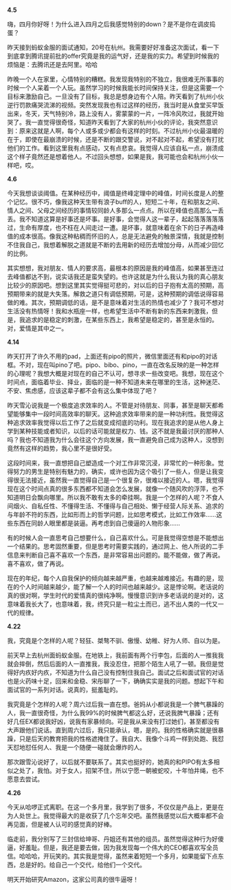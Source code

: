 **4.5**

嗨，四月你好呀！为什么进入四月之后我感觉特别的down？是不是你在调皮捣蛋？

昨天接到蚂蚁金服的面试通知，20号在杭州。我需要好好准备这次面试，看一下到底拿到腾讯提前批的offer究竟是我的运气好，还是我的实力。希望到时候我的烦恼是：去腾讯还是去阿里。哈哈

昨晚一个人在家里，心情特别的糟糕。我发现我特别的不独立，我很难无所事事的时候一个人呆着一个人玩。虽然学习的时候我能长时间保持关注，但是这需要一个目标来激励自己。一旦没有了目标，我总是想身边有个人陪。昨天看到了杭州小伙逆行罚款痛哭流涕的视频。突然发现我也有过这样的经历，我当时是从食堂买早饭出来，冬天，天气特别冷，路上没有人，雾蒙蒙的一片，一阵冷风吹过，我就开始哭了。我一直觉得很奇怪，知道昨天看到了大家的杭州小伙的评论，我突然意识到：原来这就是人啊，每个人或多或少都会有这样的时刻。不过杭州小伙最温暖的在于，即使在最崩溃的时候，还是不断的跟交警说，对不起对不起，希望没有打扰他们的工作。看到这里我有点感动，又有点悲哀。我觉得人应该自私一点，崩溃成这个样子竟然还是想着他人。不过回头想想，如果是我，我可能也会和杭州小伙一样吧，哎。

**4.6**

今天我想谈谈阈值。在某种经历中，阈值是终峰定理中的峰值，时间长度是人的整个记忆。很不巧，像我这种天生带有浪子buff的人，短短二十年，在和朋友之间、情人之间、父母之间经历的事情较同龄人多那么一点点。所以在峰值也高那么一丢丢。我不知道这算是好事还是坏事。是好事，会觉得人这一辈子，起起落落落落落过，生命有厚度，也不枉在人间走过一遭。是坏事，就意味着在余下的日子再造峰值的成本很高。像我这种粘稠而怀旧的人，总是无法避免的触景深情，我就是控制不住我自己，我想着解脱之道就是不断的去用新的经历去增加分母，从而减少回忆的比例。

其实想想，我对朋友、情人的要求高，最根本的原因是我的峰值高，如果甚至连过去峰值都达不到，说实话我还是蛮失望的。也许这就是为什么我认为我的真心朋友比较少的原因吧。想到这里其实觉得挺可悲的，对以后的日子抱有太高的预期，高预期带来的就是大失落。解救之道只有调低预期，可是，这种预期的调低说得容易做的难。其次，预期调低的话，是不是意味着对生活的热情也减少了？我可不想对生活没有热情呀！我和水瓶座一样，也希望生活中不断有新的东西来刺激我，但是，我追求的是稳定的刺激，在某些东西上，我希望是稳定的，甚至是永恒的。对，爱情是其中之一。

**4.14**

昨天打开了许久不用的pad，上面还有pipo的照片，微信里面还有和pipo的对话框。不对，现在叫pino了吧。pipo、bibo、pino，一直在改名反映的是一种怎样的心理呢？我想大概是对现在的自己不认可，想寻求一些改变吧。我想，现在这个时间点，面临着毕业、择业，面临的是一种不知道未来在哪里的生活，这种迷茫、不安、焦虑感，应该这辈子都不会有这么集中体现了吧？

昨天雪沁说我是一个极度追求效率的人。不管是对待朋友、同事，甚至是聊天都希望能够集中一段时间高效率的聊天。这种追求效率带来的是一种功利性。我觉得这种追求效率我觉得以后工作了之后就变成彻底的功利。现在我追求的是从他人身上学到某种技能或者知识，以后的话可能就是权力、钱。这不就是我最讨厌的那种人吗？我也不知道我为什么会往这个方向发展，我一直避免自己成为这种人，没想到竟然有这样的趋势，我心里不是很好受。

这段时间来，我一直想把自己塑造成一个对工作非常沉浸，非常忙的一种形象。觉得努力的男生是特别有魅力的，确实，或许也因为这个吸引了一些人，但是让我变得很无法接近，虽然我一直觉得自己是一个很复杂，很难以接近的人。嗯，我觉得现在这个时间点真的很多东西都不知道会怎么发展，就像一个随风吹的浮萍，也不知道明日会飘向哪里。所以我不敢有太多的牵挂啊。我是一个怎样的人呢？不食人间烟火、自私任性、不懂得生活、不懂得与自己相处、懒于经营人际关系、追求的与年龄不符的东西，比如形而上的哲学问题，比如思考模式，比如工作效率……这些东西在同龄人眼里都是装逼。再考虑到自己傻逼的人物形象……

有的时候人会一直思考自己想要什么，自己喜欢什么。可是我觉得空想是不能想出一个结果的。思考固然重要，但是思考时需要实践的，通过网上、他人所说的二手信息来判断自己喜不喜欢一个东西，是非常容易出问题的。能不能做，做了再说。喜不喜欢，做了再说。

现在的年纪，每个人自我保护的倾向越来越严重，也越来越难接近。有趣的是，现在的个人时间越来越少，能了解一个人的时间也越来越少。这是悖论啊。老话说的真的很对啊，学生时代的爱情真的很纯净啊。慢慢意识到许多老话说的是对的，这意味着我长大了，也意味着，我，终究只是一粒尘土而已，逃不出人类的一代又一代的规律。

**4.22**

 我，究竟是个怎样的人呢？轻狂、桀骜不驯、傲慢、幼稚、好为人师、自以为是。

前天早上去杭州面蚂蚁金服。在地铁上，我前面有两个行李包，后面的人一推我我就会摔倒，然后后面的人一直推我，我没忍住，把那个陌生人吼了一顿。我但是觉得好内疚好内疚，不知道为什么自己没有控制住我自己。面试之后和面试官的对话也是火药味十足，回来和金稳、宋彤聊了一下，确确实实是我的问题。想起下午和面试官的一系列对话。说真的，挺羞耻的。

我究竟是个怎样的人呢？周六过后我一直在想。爸妈从小都说我是一个脾气暴躁的人，我一直很奇怪，为什么我99%的时候脾气都这么好，还说我脾气暴躁；还有好几任EX都说我好凶，说我有家暴倾向。可是我从来没有打过她们，甚至都没有大声跟他们说话。直到周六过后，我只能承认，嗯，是的。我的性格确实就是很暴躁，只是后天的教育把我的性格遮掩住了。我自大、我像个斗鸡一样到处跑、我怼天怼地怼任何人、我是一个随便一碰就会爆炸的人。

那次跟雪沁说好了，以后就不要联系了。其实也挺好的，她真的和PIPO有太多相似之处了，我怕。对于女人，招架不住，所以宁愿一朝被蛇咬，十年怕井绳，也不愿意去尝试。

**4.26**

今天从哈啰正式离职。在这一个多月里，我学到了很多，不仅仅是产品上，更是在为人处世上。我觉得最大的是收获了几个忘年交吧。虽然我感觉以后大概率都不会再见面，但是被人认可的感觉真的好棒。

临走前，我分别写了三封信给坤哥、丹姐还有其他的组员。虽然觉得这种行为好傻逼，好羞耻。但是，我还是要去做，因为我发现每一个伟大的CEO都喜欢写全员信。哈哈哈，开玩笑的。其实我是觉得，虽然来着短短一个多月，如果能留下点东西，总是好的。给自己一个交代，给他们一个交代。

明天开始研究Amazon，这家公司真的很牛逼呀！
<!--stackedit_data:
eyJoaXN0b3J5IjpbLTk4ODk0MzY3NywzMDQwNTk1NDUsLTEzMz
gxNjg0MTMsMTM2Nzk0MzA2OSwxMzQ2Njg0MTEsLTQ2MjI0OTg2
NSwxMDQ3NTM1ODEsNjMxOTg3MSw0ODY3OTQzNTQsLTE4NDg4OD
UxNjhdfQ==
-->